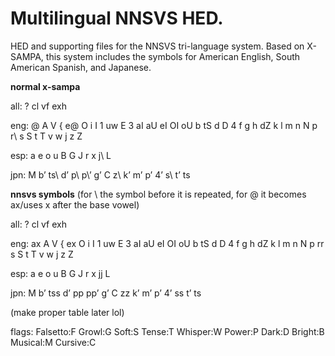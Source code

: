 # Multilingual NNSVS HED.
HED and supporting files for the NNSVS tri-language system.
Based on X-SAMPA, this system includes the symbols for American English, South American Spanish, and Japanese.

**normal x-sampa**

all:  ? cl vf exh 

eng:  @ A V { e@ O i I 1 uw E 3 aI aU eI OI oU
      b tS d D 4 f g h dZ k l m n N p r\ s S t T v w j z Z

esp:  a e o u
      B G J r x j\ L

jpn:  M
      b’ ts\ d’ p\ p\’ g’ C z\ k’ m’ p’ 4’ s\ t’ ts 



**nnsvs symbols** (for \ the symbol before it is repeated, for @ it becomes ax/uses x after the base vowel)

all:  ? cl vf exh 

eng:  ax A V { ex O i I 1 uw E 3 aI aU eI OI oU
      b tS d D 4 f g h dZ k l m n N p rr s S t T v w j z Z

esp:  a e o u
      B G J r x jj L
      
jpn:  M
      b’ tss d’ pp pp’ g’ C zz k’ m’ p’ 4’ ss t’ ts 

(make proper table later lol)



flags:  Falsetto:F Growl:G Soft:S Tense:T Whisper:W Power:P Dark:D Bright:B Musical:M Cursive:C
